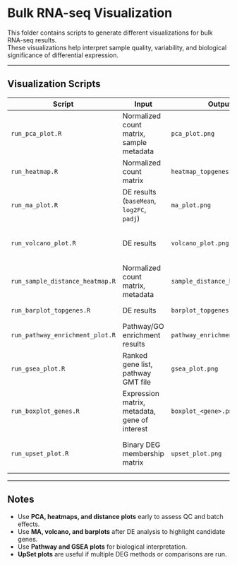 # Bulk RNA-seq Visualization

This folder contains scripts to generate different visualizations for bulk RNA-seq results.  
These visualizations help interpret sample quality, variability, and biological significance of differential expression.

---

## Visualization Scripts

| Script | Input | Output | When to Use | Particularity |
|--------|-------|--------|-------------|---------------|
| `run_pca_plot.R` | Normalized count matrix, sample metadata | `pca_plot.png` | To check global sample clustering and batch effects | Highlights variation across conditions |
| `run_heatmap.R` | Normalized count matrix | `heatmap_topgenes.png` | To visualize top variable genes across samples | Shows gene expression similarity/differences |
| `run_ma_plot.R` | DE results (`baseMean`, `log2FC`, `padj`) | `ma_plot.png` | To assess systematic expression differences | Visualizes fold change vs expression strength |
| `run_volcano_plot.R` | DE results | `volcano_plot.png` | To quickly identify significant up/down-regulated genes | Combines fold change + statistical significance |
| `run_sample_distance_heatmap.R` | Normalized count matrix, metadata | `sample_distance_heatmap.png` | To evaluate similarity between samples | Clustering based on expression distance |
| `run_barplot_topgenes.R` | DE results | `barplot_topgenes.png` | To show most significant DEGs | Focus on top candidates |
| `run_pathway_enrichment_plot.R` | Pathway/GO enrichment results | `pathway_enrichment_plot.png` | To interpret biological functions of DEGs | Aggregates DEGs into pathways |
| `run_gsea_plot.R` | Ranked gene list, pathway GMT file | `gsea_plot.png` | To explore enriched gene sets without thresholds | Detects subtle but coordinated changes |
| `run_boxplot_genes.R` | Expression matrix, metadata, gene of interest | `boxplot_<gene>.png` | To validate expression of specific candidate genes | Gene-centric visualization |
| `run_upset_plot.R` | Binary DEG membership matrix | `upset_plot.png` | To compare overlap of DEGs across methods/conditions | Better than Venn for many comparisons |

---

## Notes
- Use **PCA, heatmaps, and distance plots** early to assess QC and batch effects.  
- Use **MA, volcano, and barplots** after DE analysis to highlight candidate genes.  
- Use **Pathway and GSEA plots** for biological interpretation.  
- **UpSet plots** are useful if multiple DEG methods or comparisons are run.  

